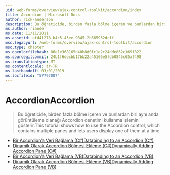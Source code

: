 ```yaml
---
uid: web-forms/overview/ajax-control-toolkit/accordion/index
title: Accordion | Microsoft Docs
author: rick-anderson
description: Bu öğreticide, birden fazla bölme içeren ve bunlardan biri aynı anda görüntüleme olanağı Accordion denetimi kullanma işlemini gösterir.
ms.author: riande
ms.date: 11/11/2011
ms.assetid: afd41278-b4c5-43ee-9845-2b665932dcff
msc.legacyurl: /web-forms/overview/ajax-control-toolkit/accordion
msc.type: chapter
ms.openlocfilehash: 86e1e368165d40b8d0fc1e2c24dde862c1691822
ms.sourcegitcommit: 24b1f6decbb17bb22a45166e5fdb0845c65af498
ms.translationtype: MT
ms.contentlocale: tr-TR
ms.lasthandoff: 03/01/2019
ms.locfileid: "57797007"
---
```

<a name="accordion"></a><span data-ttu-id="6e3ae-103">Accordion</span><span class="sxs-lookup"><span data-stu-id="6e3ae-103">Accordion</span></span>
====================
> <span data-ttu-id="6e3ae-104">Bu öğreticide, birden fazla bölme içeren ve bunlardan biri aynı anda görüntüleme olanağı Accordion denetimi kullanma işlemini gösterir.</span><span class="sxs-lookup"><span data-stu-id="6e3ae-104">This tutorial shows how to use the Accordion control, which contains multiple panes and lets users display one of them at a time.</span></span>


- [<span data-ttu-id="6e3ae-105">Bir Accordion’a Veri Bağlama (C#)</span><span class="sxs-lookup"><span data-stu-id="6e3ae-105">Databinding to an Accordion (C#)</span></span>](databinding-to-an-accordion-cs.md)
- [<span data-ttu-id="6e3ae-106">Dinamik Olarak Accordion Bölmesi Ekleme (C#)</span><span class="sxs-lookup"><span data-stu-id="6e3ae-106">Dynamically Adding Accordion Pane (C#)</span></span>](dynamically-adding-an-accordion-pane-cs.md)
- [<span data-ttu-id="6e3ae-107">Bir Accordion’a Veri Bağlama (VB)</span><span class="sxs-lookup"><span data-stu-id="6e3ae-107">Databinding to an Accordion (VB)</span></span>](databinding-to-an-accordion-vb.md)
- [<span data-ttu-id="6e3ae-108">Dinamik Olarak Accordion Bölmesi Ekleme (VB)</span><span class="sxs-lookup"><span data-stu-id="6e3ae-108">Dynamically Adding Accordion Pane (VB)</span></span>](dynamically-adding-an-accordion-pane-vb.md)
